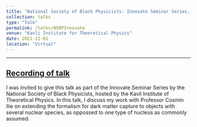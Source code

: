 ```yaml
---
title: "National Society of Black Physicists: Innovate Seminar Series, Remote (Hosted by Kavli Institute for Theoretical Physics)"
collection: talks
type: "Talk"
permalink: /talks/NSBPInnovate
venue: "Kavli Institute for Theoretical Physics"
date: 2021-12-01
location: "Virtual"
---
```


----
[Recording of talk](https://nsbp.org/blogpost/1882533/385354/Innovate-Seminar-Series-December-1-2021)
----

I was invited to give this talk as part of the Innovate Seminar Series by the National Society of Black Physicists, hosted by the Kavli Institute of Theoretical Physics. In this talk, I discuss my work with Professor Cosmin Ilie on extending the formalism for dark matter capture to objects with several nuclear species, as oppossed to one type of nucleus as commonly assumed.
